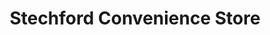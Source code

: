 ---
title: "Stechford Convenience Store"
url: /birmingham/stechford-convenience-store/
shop: Lebensmittel
---